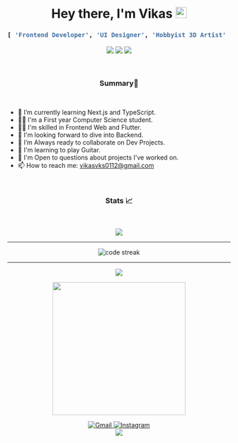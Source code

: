 <link rel="stylesheet" href="styles.css">

<h1 align="center">Hey there, I'm Vikas <img src="https://media.giphy.com/media/hvRJCLFzcasrR4ia7z/giphy.gif" width="25px"></h1>

<div align="center">

<h3>

```python
[ 'Frontend Developer', 'UI Designer', 'Hobbyist 3D Artist' ]
```

</h3>

</div>

<p align="center">
    <img src="https://img.shields.io/github/followers/ra-raptor?color=%23008CCA&style=for-the-badge">
    <img src="https://img.shields.io/github/stars/ra-raptor?color=%23008CCA&style=for-the-badge">
    <img src="https://img.shields.io/reddit/user-karma/combined/vikaskumarsaw?label=Reddit&style=for-the-badge">
</p>
<br />
<h3 align="center">Summary👋</h3>
<br />

- 🔭 I’m currently learning Next.js and TypeScript.
- 👨‍🎓 I'm a First year Computer Science student.
- 👨‍💻 I'm skilled in Frontend Web and Flutter.
- 🚀 I'm looking forward to dive into Backend.
- 👯 I’m Always ready to collaborate on Dev Projects.
- 🎸 I'm learning to play Guitar.
- 💬 I'm Open to questions about projects I've worked on.
- 📫 How to reach me: vikasvks0112@gmail.com

<br />
<h3 align="center">Stats 📈</h3>
<br />
<p align="center">

<img src="https://github-readme-stats.vercel.app/api?username=ra-raptor&count_private=true&show_icons=true&theme=tokyonight&&hide_border=true">
</p>
<hr >
<p align="center">
<img align="center" alt="code streak" src="https://github-readme-streak-stats.herokuapp.com/?user=ra-raptor&theme=monokai-metallian&hide_border=true&theme=tokyonight"/>
</p>
<hr />
<p align="center">
<img src="https://github-readme-stats.vercel.app/api/top-langs/?username=ra-raptor&&langs_count=10&layout=compact&theme=tokyonight&hide_border=true">
</p>

<p align="center">
<img width="300" src="https://media.giphy.com/media/LmNwrBhejkK9EFP504/giphy.gif">
</p>

<p align="center">
    <a href="mailto:vikasvks0112@gmail.com" target="_blank"><img alt="Gmail"
                    src="https://img.shields.io/badge/-Gmail-EA4335?style=flat-square&logo=Gmail&logoColor=white">
    </a>
    <a href="https://www.instagram.com/vikas.kumar.saw/" target="_blank"><img alt="Instagram"
                    src="https://img.shields.io/badge/-Instagram-E4405F?style=flat-square&logo=Instagram&logoColor=white">
    </a>
    <br />
    <img src="https://komarev.com/ghpvc/?username=ra-raptor&&style=" align="center" />

</p>
